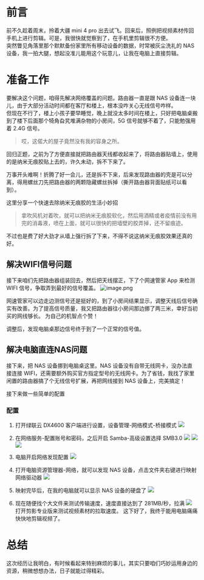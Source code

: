 # 前言
前不久趁着周末，拎着大疆 mini 4 pro 出去试飞。回来后，照例把视频素材传回手机上进行剪辑。可是，我很快就觉察到了，在手机里剪辑很不方便。  
突然瞥见角落里那个默默备份家里所有移动设备的数据，时常被灰尘洗礼的 NAS 设备，我一拍大腿，想起没准儿能用这个玩意儿，让我在电脑上直接剪辑。
# 准备工作
要解决这个问题，咱得先解决网络覆盖的问题。路由器一直是跟 NAS 设备连一块儿，由于大部分活动时间都在客厅和楼上，根本没咋关心无线信号咋样。  
但现在不行了，楼上小孩子要早睡觉，晚上就没太多时间在楼上，只好把电脑桌搬到了楼下后面那个犄角旮旯堆满杂物的小房间，5G 信号就够不着了，只能勉强用着 2.4G 信号。

> 哎，这偌大的屋子竟然没有我的容身之所。

回归正题，之前为了方便直接就把路由器天线都收起来了，将路由器贴墙上，使用的是纳米无痕胶贴上去的，许久未动，拆不下来了。

万事开头难啊！折腾了好一会儿，还是拆不下来，后来发现路由器的壳是可以分离，得用螺丝刀先把路由器的两颗隐藏螺丝拆掉（撕开路由器背面贴纸可以看到）。

这里分享一个快速去除纳米无痕胶的生活小妙招
> 拿吹风机对着吹，就可以把纳米无痕胶软化，然后用酒精或者疫情前没有用完的消毒液，喷在上面，就可以很快的把墙壁的胶弄掉，还不留痕迹。

不过也是费了好大劲才从墙上强行拆了下来，不得不说这纳米无痕胶效果还真的好。
## 解决WIFI信号问题
接下来咱们先把路由器组装回去，然后把天线摆正，下了个网速管家 App 来检测 WIFI 信号，争取弄到最好的信号覆盖。
![image.png](https://cdn.jsdelivr.net/gh/youyiying/blogs@master/images/2eed910e5338f8ec34f280551094b6cb.png)


网速管家可以边走边测信号还是挺好的，到了小房间结果显示，调整天线后信号确实有改善。为了提高信号质量，我又把路由器往小房间那边挪了两三米，幸好当初买的网线够长。 为自己的机智点个赞！

调整后，发现电脑桌那边信号终于到了一个正常的信号值。

## 解决电脑直连NAS问题
接下来，把 NAS 设备挪到电脑桌这里。NAS 设备没有自带无线网卡，没办法直接连接 WIFI，还需要额外购买官方指定型号的无线网卡。为了省钱，我找了家里闲置的路由器搞了个无线信号扩展，再把网线接到 NAS 设备上，完美搞定！

接下来做一些简单的配置
### 配置

1. 打开绿联云 DX4600 客户端进行设置，设备管理-网络模式-桥接模式
   ![](https://cdn.jsdelivr.net/gh/youyiying/blogs@master/images/47b6c59b2f1d6b2fd5d66ea39e079a1f.png)

2. 在网络服务-配置账号和密码，之后开启 Samba-高级设置选择 SMB3.0
   ![](https://cdn.jsdelivr.net/gh/youyiying/blogs@master/images/5bb4a3a926803c3013e4bd4444a5b76f.png)
   ![](https://cdn.jsdelivr.net/gh/youyiying/blogs@master/images/83f2e5bcc46e8c80fb3739fccdb91d2d.png)
   ![](https://cdn.jsdelivr.net/gh/youyiying/blogs@master/images/93b8e6ae39fb71a3cb9bcdc7e745e33c.png)

3. 电脑开启网络发现配置
   ![](https://cdn.jsdelivr.net/gh/youyiying/blogs@master/images/e0d99adc7901b4a74a00da478b796b99.png)

4. 打开电脑资源管理器-网络，就可以发现 NAS 设备，点击文件夹右键进行映射网络驱动器
   ![](https://cdn.jsdelivr.net/gh/youyiying/blogs@master/images/102ce8ad6bb12dabd152b84ae5d29deb.png)
5. 映射完毕后，在我的电脑就可以显示 NAS 设备的硬盘了
   ![](https://cdn.jsdelivr.net/gh/youyiying/blogs@master/images/074fd8163d87cf94bf8ab494d0cdaa96.png)

6. 现在随便找个大文件来测试传输速度，速度直接达到了 281MB/秒，拉满
   ![](https://cdn.jsdelivr.net/gh/youyiying/blogs@master/images/c883cb0e3acaa1c6d82e6c5e9648e805.png)
打开剪影专业版来测试视频素材的拉取速度。
这下好了，我终于能用电脑痛痛快快地剪辑视频了。
# 总结
这次经历让我明白，有时候看起来特别麻烦的事儿，其实只要咱们巧妙运用身边的资源，稍微想想办法，日子就能过得精彩。
